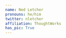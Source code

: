 ```yaml
---
name: Ned Letcher
pronouns: he/him
twitter: nletcher
affiliation: ThoughtWorks
has_pic: True
---
```

